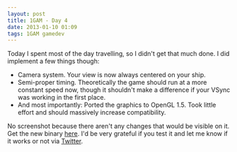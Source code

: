 ```yaml
---
layout: post
title: 1GAM - Day 4
date: 2013-01-10 01:09
tags: 1GAM gamedev
---
```


Today I spent most of the day travelling, so I didn't get that much done. I did implement a few things though:
* Camera system. Your view is now always centered on your ship.
* Semi-proper timing. Theoretically the game should run at a more constant speed now, though it shouldn't make a difference if your VSync was working in the first place.
* And most importantly: Ported the graphics to OpenGL 1.5. Took little effort and should massively increase compatibility.

No screenshot because there aren't any changes that would be visible on it. Get the new binary [here](/files/2013-01-10/SpaceCrawler-win32-c6170f.7z). I'd be very grateful if you test it and let me know if it works or not via [Twitter](https://twitter.com/yuriks).
